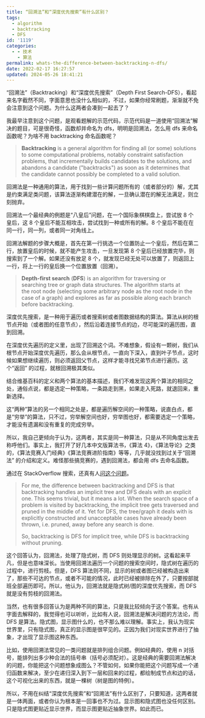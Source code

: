 ```yaml
---
title: “回溯法”和“深度优先搜索”有什么区别？
tags:
  - algorithm
  - backtracking
  - DFS
id: '1119'
categories:
  - - 技术
    - 算法
permalink: whats-the-difference-between-backtracking-n-dfs/
date: 2022-02-17 16:27:57
updated: 2024-05-26 18:41:21
---
```

“回溯法”（Backtracking）和“深度优先搜索”（Depth First Search-DFS），看起来名字截然不同，字面意思也没什么相似的，不过，如果你经常刷题，渐渐就不免会注意到这个问题。为什么这两者会凑到一起去了？

我最早注意到这个问题，是观看题解的示范代码，示范代码是一道使用“回溯法”解决的题目，可是很奇怪，函数却并命名为 dfs，明明是回溯法，怎么用 dfs 来命名函数呢？为啥不用 backtracking 命名函数呢？

> **Backtracking** is a general algorithm for finding all (or some) solutions to some computational [](https://en.wikipedia.org/wiki/Computational_problem)problems, notably constraint satisfaction problems, that incrementally builds candidates to the solutions, and abandons a candidate ("backtracks") as soon as it determines that the candidate cannot possibly be completed to a valid solution.

回溯法是一种通用的算法，用于找到一些计算问题所有的（或者部分的）解，尤其是约束满足类问题，该算法逐渐构建潜在的解，一旦确认潜在的解无法满足，则立刻抛弃。

回溯法一个最经典的例题是“八皇后”问题，在一个国际象棋棋盘上，尝试放 8 个皇后，这 8 个皇后不能互相攻击，尝试找到一种或所有的解。8 个皇后不能在在同一行，同一列，或者同一对角线上。

回溯法解题的步骤大概是，首先在第一行挑选一个位置防止一个皇后，然后在第二行，放置皇后的时候，就不能产生攻击，一旦发现第 8 个皇后已经放置完毕，则搜索到了一个解。如果还没有放足 8 个，就发现已经无处可以放置了，则返回上一行，将上一行的皇后换一个位置放置（回溯）。

> **Depth-first search** (**DFS**) is an algorithm for traversing or searching tree or graph data structures. The algorithm starts at the root node (selecting some arbitrary node as the root node in the case of a graph) and explores as far as possible along each branch before backtracking.

深度优先搜索，是一种用于遍历或者搜索树或者图数据结构的算法。算法从树的根节点开始（或者图的任意节点），然后沿着连接节点的边，尽可能深的遍历图，直到回溯。

在深度优先遍历的定义里，出现了回溯这个词。不难想象，假设有一颗树，我们从根节点开始深度优先遍历，那么会从根节点，一直向下深入，直到叶子节点，这时候如果想继续遍历，则必须返回父节点，这样才能寻找兄弟节点进行遍历。这个“返回” 的过程，就根回溯极其类似。

结合维基百科的定义和两个算法的基本描述，我们不难发现这两个算法的相同之处，通俗点说，都是选定一种策略，一条路走到黑，如果走入死路，就退回来，重新选择。

这“两种”算法的另一个相同之处是，都是遍历解空间的一种策略，说直白点，都是“穷举”的算法，只不过，穷举解空间也好，穷举图也好，都需要选定一个策略，才能没有遗漏和没有重复的完成穷举。

所以，我自己更倾向于认为，这两者，其实是同一种算法，只是从不同角度出发去称呼他们。事实上，我打开了好几本中文版算法书，《算法 4》，《算法导论》之类的，《算法竞赛入门经典》《算法竞赛进阶指南》等等，几乎就没找到过关于“回溯法” 的介绍和定义。难怪那些搞竞赛的，遇到回溯法，都会用 dfs 去命名函数。

通过在 StackOverflow 搜索，还真有人[问这个问题](https://stackoverflow.com/questions/1294720/whats-the-difference-between-backtracking-and-depth-first-search/)。

> For me, the difference between backtracking and DFS is that backtracking handles an implicit tree and DFS deals with an explicit one. This seems trivial, but it means a lot. When the search space of a problem is visited by backtracking, the implicit tree gets traversed and pruned in the middle of it. Yet for DFS, the tree/graph it deals with is explicitly constructed and unacceptable cases have already been thrown, i.e. pruned, away before any search is done.
>
> So, backtracking is DFS for implicit tree, while DFS is backtracking without pruning.

这个回答认为，回溯法，处理了隐式树，而 DFS 则处理显示的树。这看起来平凡，但是也意味深长。当使用回溯法遍历一个问题的搜索空间时，隐式树在遍历的过程中，进行剪枝。但是，DFS 算法则不同，显示的树或者图已经被构造出来了，那些不可达的节点，或者不可能的情况，此时已经被排除在外了，只要按部就班全部遍历即可。所以，他认为，回溯法就是隐式树/图的深度优先搜索，而 DFS 就是没有剪枝的回溯法。

当然，也有很多回答认为是两种不同的算法，只是我比较倾向于这个答案。也有从字面去解释的，我觉得也可以听听，比如有人说，回溯法是解决问题的方法论，而 DFS 是算法。隐式图，显示图什么的，也不那么难以理解。事实上，我认为现实世界里，只有隐式图，真正的显示图是很罕见的。正因为我们对现实世界进行了抽象，才出现了显示图这种东西。

比如，使用回溯法常见的一类问题就是排列组合问题。例如经典的，使用 n 对括号，能排列出多少种合法的括号串（括号必须配对）。这是经典的需要回溯法解决的问题，你能把这个问题想象成图么？不管如何，如果你能把这个问题写成一个递归函数来解决，至少在递归深入到下一层和回来的过程，都绘制成节点和边的话，这个可视化出来的东西，就是一棵树（树是图的特例）。

所以，不用在纠结“深度优先搜索”和“回溯法”有什么区别了，只要知道，这两者就是一体两面，或者你认为根本是一回事也不为过。显示图和隐式图也没任何区别。只是隐式图更贴近显示世界，而显示图更贴近抽象世界。如此而已。

